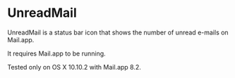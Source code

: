 UnreadMail
==========

UnreadMail is a status bar icon that shows the number of unread e-mails on Mail.app. 

It requires Mail.app to be running.

Tested only on OS X 10.10.2 with Mail.app 8.2.
